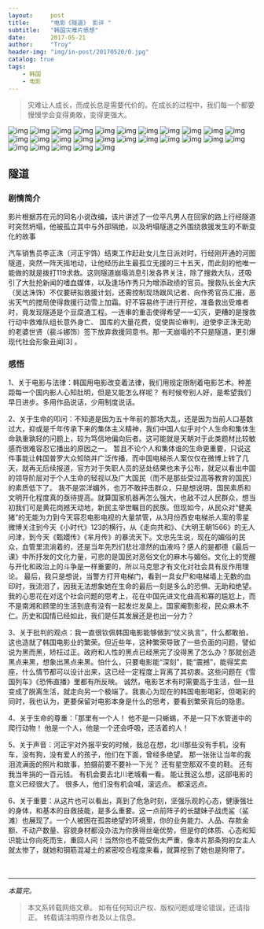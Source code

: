 ```yaml
---
layout:     post
title:      "电影《隧道》 影评 "
subtitle:   "韩国灾难片感想"
date:       2017-05-21
author:     "Troy"
header-img: "img/in-post/20170520/0.jpg"
catalog: true
tags:
    - 韩国
    - 电影
---
```

> 灾难让人成长，而成长总是需要代价的。在成长的过程中，我们每一个都要慢慢学会变得勇敢，变得更强大。

![img](/img/in-post/20170520/1.jpg)
![img](/img/in-post/20170520/2.jpg)
![img](/img/in-post/20170520/3.jpg)
![img](/img/in-post/20170520/4.jpg)
![img](/img/in-post/20170520/5.jpg)
![img](/img/in-post/20170520/6.jpg)
![img](/img/in-post/20170520/7.jpg)
![img](/img/in-post/20170520/8.jpg)
![img](/img/in-post/20170520/9.jpg)
![img](/img/in-post/20170520/10.jpg)
![img](/img/in-post/20170520/11.jpg)
![img](/img/in-post/20170520/12.jpg)
![img](/img/in-post/20170520/13.jpg)
![img](/img/in-post/20170520/14.jpg)
![img](/img/in-post/20170520/15.jpg)
![img](/img/in-post/20170520/16.jpg)
![img](/img/in-post/20170520/17.jpg)
![img](/img/in-post/20170520/18.jpg)
![img](/img/in-post/20170520/19.jpg)
![img](/img/in-post/20170520/20.jpg)
![img](/img/in-post/20170520/21.jpg)
![img](/img/in-post/20170520/22.jpg)
![img](/img/in-post/20170520/23.jpg)
![img](/img/in-post/20170520/24.jpg)
![img](/img/in-post/20170520/25.jpg)
![img](/img/in-post/20170520/26.jpg)
![img](/img/in-post/20170520/27.jpg)

## 隧道

### 剧情简介

影片根据苏在元的同名小说改编，该片讲述了一位平凡男人在回家的路上行经隧道时突然坍塌，他被孤立其中与外部隔绝，以及坍塌隧道之外围绕救援发生的不断变化的故事

汽车销售员李正洙（河正宇饰）结束工作赶赴女儿生日派对时，行经刚开通的河图隧道，突然一阵天摇地动，让他经历此生最孤立无援的三十五天，而此刻的他唯一能做的就是拨打119求救。这则隧道崩塌消息引发各界关注，除了搜救大队，还吸引了大批抢新闻的嗜血媒体，以及逢场作秀只为增添政绩的官员。搜救队长金大庆（吴达洙饰）不仅要研拟救援计划，还需控制现场跟风记者、向作秀官员汇报，恶劣天气的搅局使得救援行动雪上加霜。好不容易终于进行开挖，准备救出受难者时，竟发现隧道是个豆腐渣工程。一连串的重击使得希望一一幻灭，更糟的是搜救行动中救难队组长意外身亡、 国库的大量花费，促使舆论审判，迫使李正洙无助的老婆世贤（裴斗娜饰）签下放弃救援同意书。那一天崩塌的不只是隧道，更引爆现代社会形象丑闻[3]  。

### 感悟

1、关于电影与法律：韩国用电影改变着法律，我们用规定限制着电影艺术。种差距每一个国内影人心知肚明，但是又能怎么样呢？ 有时候夸别人好，是希望我们早日进步。多用作品说话，少用制度说话。

2、关于生命的叩问：不知道是因为五十年前的那场大乱，还是因为当前人口基数过大，抑或是千年传承下来的集体主义精神，我们中国人似乎对个人生命和集体生命孰重孰轻的问题上，较为笃信地偏向后者。这可能就是天朝对于此类题材比较敏感而很难容忍它播出的原因之一。 暂且不论个人和集体谁的生命更重要，只说这件事能让韩国普罗大众知晓并广泛传播，而中国电梯杀人案仅仅在微博上转了几天，就再无后续报道，官方对于失职人员的惩处结果也未予公布，就足以看出中国的领导阶层对于个人生命的轻视以及广大国民（而不是那些受过高等教育的国民）的素质低下了。 我不是崇洋媚外，也万不敢抨击群众，只是想说明，国民素质和文明开化程度真的亟待提高。就算国家机器再怎么强大，也敌不过人民群众，想当初我们可是黄花岗撼天动地，新民主举世瞩目的民族。但现如今，从民众对“健美猪”的无能为力到今天容忍电影电视的大量禁管，从3月份西安电梯杀人案的零星微博关注到今天《小时代》123的横行，从《走向共和》、《大明王朝1566》的无人问津，到今天《甄嬛传》《芈月传》的暴流天下。文忠先生说，现在的媚俗的民众，血管里流淌着的，还是当年先烈们悲壮凛然的血液吗？感人的是都德《最后一课》中所抒发的文化力量，可悲的是国民对恶俗文化的麻木与媚俗。文化上的觉醒与开化和政治上的斗争是一样重要的，所以马克思才有文化对社会具有反作用理论。 最后，我只是想说，当警方打开电梯门，看到一具女尸和电梯墙上无数的血印时，我流泪了，因我无法想象她在生命的最后一刻是多么的恐惧、无助和绝望。我的心思花在对这个社会问题的思考上，花在中国先进文化曲高和寡的尴尬上，而不是南湘和顾里的生活到底有没有一起发烂发臭上。国家阉割影视，民众麻木不仁。历史和国情已经如此，我们是任其发展还是也出一分力？

3、关于批判的观点：我一直很钦佩韩国电影能够做到“仗义执言”，什么都敢拍，这也造就了韩国电影业的繁荣。但近些年，这种繁荣导致了一些负面的问题，譬如说为黑而黑，矫枉过正。政府和人性的黑点已经黑完了没得黑了怎么办？那就创造黑点来黑，想象出黑点来黑。怕什么，只要电影能“深刻”，能“震撼”，能得奖卖座，什么情节都可以设计出来，这已经一定程度上背离了其初衷。这些问题在《雪国列车》《恐怖直播》里都有所反映。          诚然，电影艺术有时需要高于生活，但一旦变成了脱离生活，就走向另一个极端了。我衷心为现在的韩国电影喝彩，但喝彩的同时，我也认为，更要保留对电影本身是什么的思考，要看到繁荣背后的隐患。

4、关于生命的尊重：「那里有一个人！  他不是一只蜥蜴，不是一只下水管道中的爬行动物！  他是一个人，他是一个还会呼吸，还活着的人！

5、关于声音：河正宇对外报平安的时候，我总在想，北川那些没有手机，没有车，没有狗，没有爱人的孩子，他们在下面，曾经多绝望。 那一张张让当年的我泪流满面的照片和故事，拍摄前要不要补一下光？ 还有星空那双不变的鞋。 还有我当年捐的一百元钱。  有机会要去北川老城看一看。  能让我这么想，这部电影的意义已经很大了。  很多人，他们没有机会喊，滚远点。 都滚远点。

6、关于重要：从这片也可以看出，真到了危急时刻，坚强乐观的心态，健康强壮的身体，和基本的自救技能，是多么重要。这一点前阵子的长腿妹子战虎鲨（鲨滩）也展现了。一个人被困在孤苦绝望的环境里，你的业务能力、人品、存款金额、不动产数量、容貌身材都没办法为你换得丝毫优势，但是你的体质、心态和知识能让你向死而生，重回人间！当然你也不能受伤太严重，像本片那条狗的女主人就太惨了，就她和钢筋混凝土的紧密咬合程度来看，就算挖到了她也是狗带了。


　

-----

*本篇完。*



> 本文系转载网络文章。
> 如有任何知识产权、版权问题或理论错误，还请指正。
> 转载请注明原作者及以上信息。
